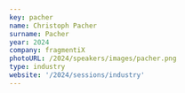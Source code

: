 ```yaml
---
key: pacher
name: Christoph Pacher
surname: Pacher
year: 2024
company: fragmentiX
photoURL: /2024/speakers/images/pacher.png
type: industry
website: '/2024/sessions/industry'
---
```

